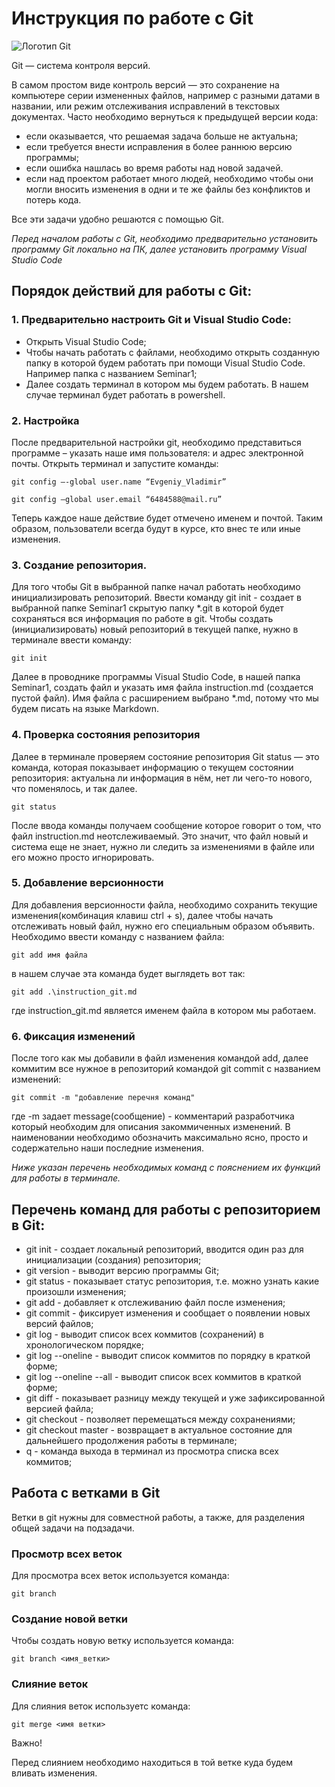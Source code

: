 # Инструкция по работе с Git

![Логотип Git](Git-Logo-2Color.png)

Git — система контроля версий.

В самом простом виде контроль версий — это сохранение на компьютере серии измененных файлов, например с разными датами в названии, или режим отслеживания исправлений в текстовых документах.
Часто необходимо вернуться к предыдущей версии кода:

* если оказывается, что решаемая задача больше не актуальна;
* если требуется внести исправления в более раннюю версию программы;
* если ошибка нашлась во время работы над новой задачей.
* если над проектом работает много людей, необходимо чтобы они могли вносить изменения в одни и те же файлы без конфликтов и потерь кода. 

Все эти задачи удобно решаются с помощью Git.

*Перед началом работы с Git, необходимо предварительно установить программу Git локально на ПК, далее установить программу Visual Studio Code*

## Порядок действий для работы с Git:

### 1. Предварительно настроить Git и Visual Studio Code:

* Открыть Visual Studio Code;
* Чтобы начать работать с файлами, необходимо открыть созданную папку в которой будем работать при помощи Visual Studio Code. Например папка с названием Seminar1;
* Далее создать терминал в котором мы будем работать. В нашем случае терминал будет работать в powershell.

### 2. Настройка

После предварительной настройки git, необходимо представиться программе – указать наше имя пользователя: и адрес электронной почты. Открыть терминал и запустите команды:

    git config –-global user.name “Evgeniy_Vladimir”

    git config –global user.email “6484588@mail.ru”

Теперь каждое наше действие будет отмечено именем и почтой. Таким образом, пользователи всегда будут в курсе, кто внес те или иные изменения.

### 3. Создание репозитория. 

Для того чтобы Git в выбранной папке начал работать необходимо инициализировать репозиторий. Ввести команду git init - создает в выбранной папке Seminar1 скрытую папку *.git в которой будет сохраняться вся информация по работе в git. Чтобы создать (инициализировать) новый репозиторий в текущей папке, нужно в терминале ввести команду:

    git init

Далее в проводнике программы Visual Studio Code, в нашей папка Seminar1, создать файл и указать имя файла instruction.md (создается пустой файл). Имя файла с расширением выбрано *.md, потому что мы будем писать на языке Markdown.   

### 4. Проверка состояния репозитория

Далее в терминале проверяем состояние репозитория 
Git status — это команда, которая показывает информацию о текущем состоянии репозитория: актуальна ли информация  в нём, нет ли чего-то нового, что поменялось, и так далее. 

    git status

После ввода команды получаем сообщение которое говорит о том, что файл instruction.md неотслеживаемый. Это значит, что файл новый и система еще не знает, нужно ли следить за изменениями в файле или его можно просто игнорировать. 

### 5. Добавление версионности

Для добавления версионности файла, необходимо сохранить текущие изменения(комбинация клавиш ctrl + s), далее чтобы начать отслеживать новый файл, нужно его специальным образом объявить. Необходимо ввести команду с названием файла:

    git add имя файла

в нашем случае эта команда будет выглядеть вот так:

    git add .\instruction_git.md

где instruction_git.md является именем файла в котором мы работаем.

### 6. Фиксация изменений
После того как мы добавили в файл изменения командой add, далее коммитим все нужное в репозиторий командой git commit с названием изменений:

    git commit -m "добавление перечня команд"

где -m задает message(сообщение) - комментарий разработчика который необходим для описания закоммиченных изменений. В наименовании необходимо обозначить максимально ясно, просто и содержательно наши последние изменения.

*Ниже указан перечень необходимых команд с пояснением их функций для работы в терминале.*

## Перечень команд для работы с репозиторием в Git:
* git init - создает локальный репозиторий, вводится один раз для инициализации (создания) репозитория;
* git version - выводит версию программы Git;
* git status - показывает статус репозитория, т.е. можно узнать какие произошли изменения;
* git add - добавляет к отслеживанию файл после изменения;
* git commit - фиксирует изменения и сообщает о появлении новых версий файлов;
* git log - выводит список всех коммитов (сохранений) в хронологическом порядке;
* git log --oneline - выводит список коммитов по порядку в краткой форме;
* git log --oneline --all - выводит список всех коммитов в краткой форме;
* git diff - показывает разницу между текущей и уже зафиксированной версией файла;
* git checkout - позволяет перемещаться между сохранениями;
* git checkout master - возвращает в актуальное состояние для дальнейшего продолжения работы в терминале;
* q - команда выхода в терминал из просмотра списка всех коммитов;

## Работа с ветками в Git 

Ветки в git нужны для совместной работы, а также, для разделения общей задачи на подзадачи.

### Просмотр всех веток

Для просмотра всех веток используется команда:

    git branch
    
### Создание новой ветки

Чтобы создать новую ветку используется команда:

    git branch <имя_ветки>

### Слияние веток

Для слияния веток используетс команда:

    git merge <имя ветки>

Важно! 

Перед слиянием необходимо находиться в той ветке куда будем вливать изменения.

